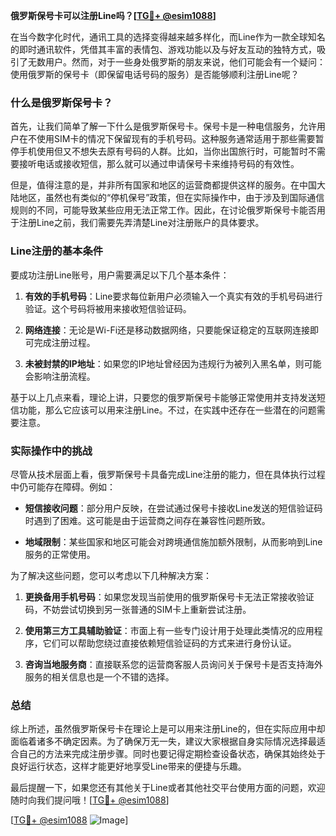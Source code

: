 **俄罗斯保号卡可以注册Line吗？[[TG💪+ @esim1088](https://t.me/s/esim1088)]**

在当今数字化时代，通讯工具的选择变得越来越多样化，而Line作为一款全球知名的即时通讯软件，凭借其丰富的表情包、游戏功能以及与好友互动的独特方式，吸引了无数用户。然而，对于一些身处俄罗斯的朋友来说，他们可能会有一个疑问：使用俄罗斯的保号卡（即保留电话号码的服务）是否能够顺利注册Line呢？

### 什么是俄罗斯保号卡？

首先，让我们简单了解一下什么是俄罗斯保号卡。保号卡是一种电信服务，允许用户在不使用SIM卡的情况下保留现有的手机号码。这种服务通常适用于那些需要暂停手机使用但又不想失去原有号码的人群。比如，当你出国旅行时，可能暂时不需要接听电话或接收短信，那么就可以通过申请保号卡来维持号码的有效性。

但是，值得注意的是，并非所有国家和地区的运营商都提供这样的服务。在中国大陆地区，虽然也有类似的“停机保号”政策，但在实际操作中，由于涉及到国际通信规则的不同，可能导致某些应用无法正常工作。因此，在讨论俄罗斯保号卡能否用于注册Line之前，我们需要先弄清楚Line对注册账户的具体要求。

### Line注册的基本条件

要成功注册Line账号，用户需要满足以下几个基本条件：

1. **有效的手机号码**：Line要求每位新用户必须输入一个真实有效的手机号码进行验证。这个号码将被用来接收短信验证码。
   
2. **网络连接**：无论是Wi-Fi还是移动数据网络，只要能保证稳定的互联网连接即可完成注册过程。

3. **未被封禁的IP地址**：如果您的IP地址曾经因为违规行为被列入黑名单，则可能会影响注册流程。

基于以上几点来看，理论上讲，只要您的俄罗斯保号卡能够正常使用并支持发送短信功能，那么它应该可以用来注册Line。不过，在实践中还存在一些潜在的问题需要注意。

### 实际操作中的挑战

尽管从技术层面上看，俄罗斯保号卡具备完成Line注册的能力，但在具体执行过程中仍可能存在障碍。例如：

- **短信接收问题**：部分用户反映，在尝试通过保号卡接收Line发送的短信验证码时遇到了困难。这可能是由于运营商之间存在兼容性问题所致。
  
- **地域限制**：某些国家和地区可能会对跨境通信施加额外限制，从而影响到Line服务的正常使用。

为了解决这些问题，您可以考虑以下几种解决方案：

1. **更换备用手机号码**：如果您发现当前使用的俄罗斯保号卡无法正常接收验证码，不妨尝试切换到另一张普通的SIM卡上重新尝试注册。

2. **使用第三方工具辅助验证**：市面上有一些专门设计用于处理此类情况的应用程序，它们可以帮助您绕过直接依赖短信验证码的方式来进行身份认证。

3. **咨询当地服务商**：直接联系您的运营商客服人员询问关于保号卡是否支持海外服务的相关信息也是一个不错的选择。

### 总结

综上所述，虽然俄罗斯保号卡在理论上是可以用来注册Line的，但在实际应用中却面临着诸多不确定因素。为了确保万无一失，建议大家根据自身实际情况选择最适合自己的方法来完成注册步骤。同时也要记得定期检查设备状态，确保其始终处于良好运行状态，这样才能更好地享受Line带来的便捷与乐趣。

最后提醒一下，如果您还有其他关于Line或者其他社交平台使用方面的问题，欢迎随时向我们提问哦！[[TG💪+ @esim1088](https://t.me/s/esim1088)] 

[[TG💪+ @esim1088](https://t.me/s/esim1088) ![Image](https://i.postimg.cc/4NQfJmqS/Snipaste-2025-05-13-00-14-12.png)]